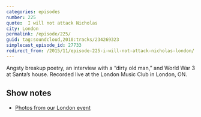 ```yaml
---
categories: episodes
number: 225
quote:  I will not attack Nicholas
city: London
permalink: /episode/225/
guid: tag:soundcloud,2010:tracks/234269323
simplecast_episode_id: 27733
redirect_from: /2015/11/episode-225-i-will-not-attack-nicholas-london/
---
```


Angsty breakup poetry, an interview with a “dirty old man,” and World War 3 at Santa’s house. Recorded live at the London Music Club in London, ON.

## Show notes
- [Photos from our London event](https://www.facebook.com/media/set/?set=a.10153438882543600.1073741852.121054468599&type=1&l=972044eea5)
